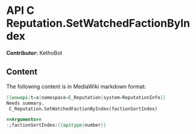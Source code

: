 # API C Reputation.SetWatchedFactionByIndex

**Contributor:** KethoBot

## Content

The following content is in MediaWiki markdown format:

```mediawiki
{{wowapi|t=a|namespace=C_Reputation|system=ReputationInfo}}
Needs summary.
 C_Reputation.SetWatchedFactionByIndex(factionSortIndex)

==Arguments==
:;factionSortIndex:{{apitype|number}}
```
